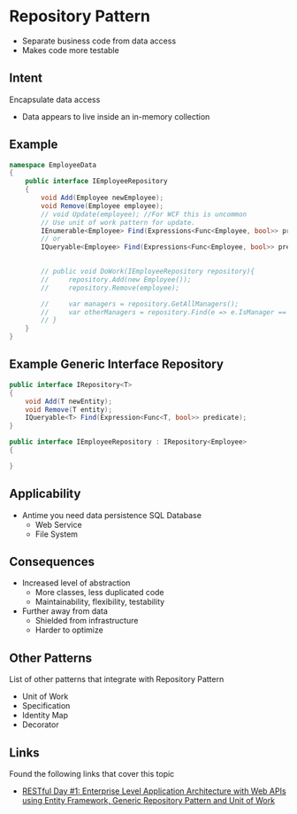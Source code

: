 # Repository Pattern
- Separate business code from data access
- Makes code more testable

## Intent
Encapsulate data access
- Data appears to live inside an in-memory collection

## Example
```csharp
namespace EmployeeData
{
    public interface IEmployeeRepository
    {
        void Add(Employee newEmployee);
        void Remove(Employee employee);
        // void Update(employee); //For WCF this is uncommon 
        // Use unit of work pattern for update.
        IEnumerable<Employee> Find(Expressions<Func<Employee, bool>> predicate);
        // or 
        IQueryable<Employee> Find(Expressions<Func<Employee, bool>> predicate);
        

        // public void DoWork(IEmployeeRepository repository){
        //     repository.Add(new Employee());
        //     repository.Remove(employee);

        //     var managers = repository.GetAllManagers();
        //     var otherManagers = repository.Find(e => e.IsManager == true);
        // }
    }
}
```

## Example Generic Interface Repository
```csharp
public interface IRepository<T>
{
    void Add(T newEntity);
    void Remove(T entity);
    IQueryable<T> Find(Expression<Func<T, bool>> predicate);
}

public interface IEmployeeRepository : IRepository<Employee> 
{

}
```

## Applicability
- Antime you need data persistence
 SQL Database
    - Web Service
    - File System

## Consequences
- Increased level of abstraction
    - More classes, less duplicated code
    - Maintainability, flexibility, testability
- Further away from data
    - Shielded from infrastructure    
    - Harder to optimize

## Other Patterns
List of other patterns that integrate with Repository Pattern
- Unit of Work
- Specification
- Identity Map
- Decorator

## Links
Found the following links that cover this topic 
- [RESTful Day #1: Enterprise Level Application Architecture with Web APIs using Entity Framework, Generic Repository Pattern and Unit of Work](https://www.codeproject.com/Articles/990492/RESTful-Day-sharp-Enterprise-Level-Application)
